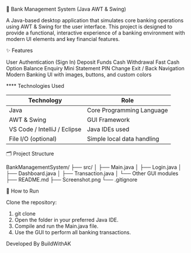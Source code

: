 🏦 Bank Management System (Java AWT & Swing)

A Java-based desktop application that simulates core banking operations using AWT & Swing for the user interface. This project is designed to provide a functional, interactive experience of a banking environment with
modern UI elements and key financial features.

✨ Features

User Authentication (Sign In)
Deposit Funds
Cash Withdrawal
Fast Cash Option
Balance Enquiry
Mini Statement
PIN Change
Exit / Back Navigation
Modern Banking UI with images, buttons, and custom colors

**** Technologies Used

| Technology                    | Role                       |
| ----------------------------- | -------------------------- |
| Java                          | Core Programming Language  |
| AWT & Swing                   | GUI Framework              |
| VS Code / IntelliJ / Eclipse  | Java IDEs used             |
| File I/O (optional)           | Simple local data handling |

🗂️ Project Structure

BankManagementSystem/
├── src/
│   ├── Main.java
│   ├── Login.java
│   ├── Dashboard.java
│   ├── Transaction.java
│   └── Other GUI modules
├── README.md
├── Screenshot.png
└── .gitignore

🚀 How to Run

Clone the repository:

1. git clone  
2. Open the folder in your preferred Java IDE.
3. Compile and run the Main.java file.
4. Use the GUI to perform all banking transactions.

 Developed By
  BuildWithAK
